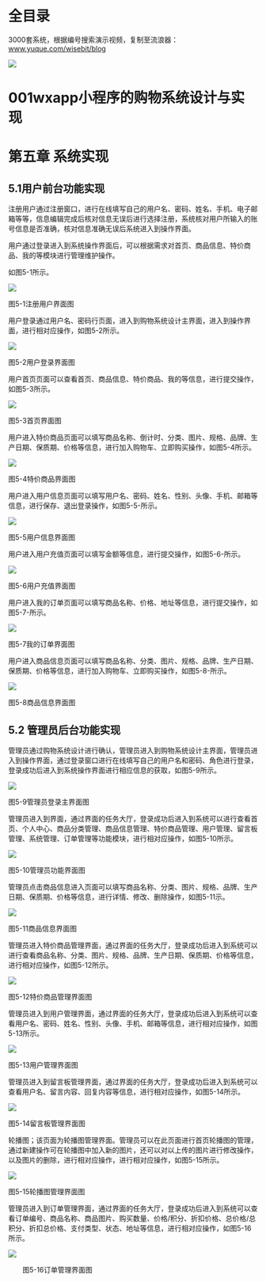 # 全目录

3000套系统，根据编号搜索演示视频，复制至流浪器：www.yuque.com/wisebit/blog


![](https://bitwise.oss-cn-heyuan.aliyuncs.com/2024/11/06/qq_wechat.png)
# 001wxapp小程序的购物系统设计与实现
# 第五章 系统实现
## 5.1用户前台功能实现
注册用户通过注册窗口，进行在线填写自己的用户名、密码、姓名、手机、电子邮箱等等，信息编辑完成后核对信息无误后进行选择注册，系统核对用户所输入的账号信息是否准确，核对信息准确无误后系统进入到操作界面。

用户通过登录进入到系统操作界面后，可以根据需求对首页、商品信息、特价商品、我的等模块进行管理维护操作。

如图5-1所示。

![](/md/blog.009.png)

图5-1注册用户界面图

用户登录通过用户名、密码行页面，进入到购物系统设计主界面，进入到操作界面，进行相对应操作，如图5-2所示。

![](/md/blog.010.png)

图5-2用户登录界面图

用户首页页面可以查看首页、商品信息、特价商品、我的等信息，进行提交操作，如图5-3所示。

![](/md/blog.011.png)

图5-3首页界面图

用户进入特价商品页面可以填写商品名称、倒计时、分类、图片、规格、品牌、生产日期、保质期、价格等信息，进行加入购物车、立即购买操作，如图5-4所示。

![](/md/blog.012.png)

图5-4特价商品界面图

用户进入用户信息页面可以填写用户名、密码、姓名、性别、头像、手机、邮箱等信息，进行保存、退出登录操作，如图5-5-所示。

![](/md/blog.013.png)

图5-5用户信息界面图

用户进入用户充值页面可以填写金额等信息，进行提交操作，如图5-6-所示。

![](/md/blog.014.png)

图5-6用户充值界面图

用户进入我的订单页面可以填写商品名称、价格、地址等信息，进行提交操作，如图5-7-所示。

![](/md/blog.015.png)

图5-7我的订单界面图

用户进入商品信息页面可以填写商品名称、分类、图片、规格、品牌、生产日期、保质期、价格等信息，进行加入购物车、立即购买操作，如图5-8-所示。

![](/md/blog.016.png)

图5-8商品信息界面图


## 5.2 管理员后台功能实现
管理员通过购物系统设计进行确认，管理员进入到购物系统设计主界面，管理员进入到操作界面，通过登录窗口进行在线填写自己的用户名和密码、角色进行登录，登录成功后进入到系统操作界面进行相应信息的获取，如图5-9所示。

![](/md/blog.017.png)

图5-9管理员登录主界面图

管理员进入到界面，通过界面的任务大厅，登录成功后进入到系统可以进行查看首页、个人中心、商品分类管理、商品信息管理、特价商品管理、用户管理、留言板管理、系统管理、订单管理等功能模块，进行相对应操作，如图5-10所示。

![](/md/blog.018.png)

图5-10管理员功能界面图

管理员点击商品信息进入页面可以填写商品名称、分类、图片、规格、品牌、生产日期、保质期、价格等信息，进行详情、修改、删除操作，如图5-11示。

![](/md/blog.019.png)

图5-11商品信息界面图

管理员进入特价商品管理界面，通过界面的任务大厅，登录成功后进入到系统可以进行查看商品名称、分类、图片、规格、品牌、生产日期、保质期、价格等信息，进行相对应操作，如图5-12所示。

![](/md/blog.020.png)

图5-12特价商品管理界面图

管理员进入到用户管理界面，通过界面的任务大厅，登录成功后进入到系统可以查看用户名、密码、姓名、性别、头像、手机、邮箱等信息，进行相对应操作，如图5-13所示。

![](/md/blog.021.png)

图5-13用户管理界面图

管理员进入到留言板管理界面，通过界面的任务大厅，登录成功后进入到系统可以查看用户名、留言内容、回复内容等信息，进行相对应操作，如图5-14所示。

![](/md/blog.022.png)

图5-14留言板管理界面图

轮播图；该页面为轮播图管理界面。管理员可以在此页面进行首页轮播图的管理，通过新建操作可在轮播图中加入新的图片，还可以对以上传的图片进行修改操作，以及图片的删除，进行相对应操作，进行相对应操作，如图5-15所示。

![](/md/blog.023.png)

图5-15轮播图管理界面图

管理员进入到订单管理界面，通过界面的任务大厅，登录成功后进入到系统可以查看订单编号、商品名称、商品图片、购买数量、价格/积分、折扣价格、总价格/总积分、折扣总价格、支付类型、状态、地址等信息，进行相对应操作，如图5-16所示。

![](/md/blog.024.png)

`    `图5-16订单管理界面图








